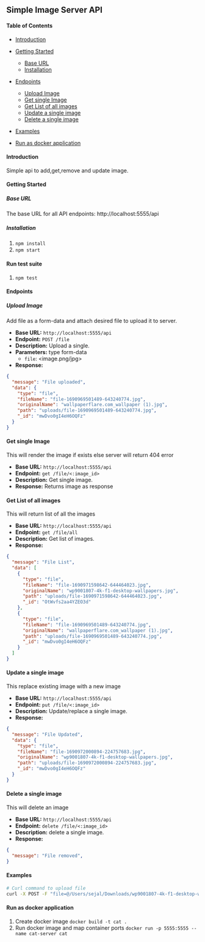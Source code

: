 ## Simple Image Server API

#### Table of Contents

- [Introduction](#introduction)
- [Getting Started](#getting-started)
  - [Base URL](#base-url)
  - [Installation](#installation)
- [Endpoints](#endpoints)
  - [Upload Image](#upload-image)
  - [Get single Image](#get-single-image)
  - [Get List of all images](#get-list-of-all-images)
  - [Update a single image](#update-a-single-image)
  - [Delete a single image](#delete-a-single-image)

- [Examples](#examples)
- [Run as docker application](#run-as-docker-application)

#### Introduction

Simple api to add,get,remove and update image.

#### Getting Started



##### Base URL
The base URL for all API endpoints: http://localhost:5555/api

##### Installation
1. `npm install`
2. `npm start`

#### Run test suite
1. `npm test`

#### Endpoints

##### Upload Image

Add file as a form-data and attach desired file to upload it to server.

- **Base URL:** `http://localhost:5555/api`
- **Endpoint:** `POST /file`
- **Description:** Upload a single.
- **Parameters:** type form-data
  - `file`: <image.png/jpg>
- **Response:** 
```json
{
  "message": "File uploaded",
  "data": {
    "type": "file",
    "fileName": "file-1690969501489-643240774.jpg",
    "originalName": "wallpaperflare.com_wallpaper (1).jpg",
    "path": "uploads/file-1690969501489-643240774.jpg",
    "_id": "mwDvo0gI4eH6OQFz"
  }
}
```

#### Get single Image

This will render the image if exists else server will return 404 error

- **Base URL:** `http://localhost:5555/api`
- **Endpoint:** `get /file/<:image_id>`
- **Description:** Get single image.
- **Response:** Returns image as response

#### Get List of all images

This will return list of all the images

- **Base URL:** `http://localhost:5555/api`
- **Endpoint:** `get /file/all`
- **Description:** Get list of images.
- **Response:** 
```json
{
  "message": "File List",
  "data": [
    {
      "type": "file",
      "fileName": "file-1690971598642-644464023.jpg",
      "originalName": "wp9001807-4k-f1-desktop-wallpapers.jpg",
      "path": "uploads/file-1690971598642-644464023.jpg",
      "_id": "OtWvfs2aa4YZEO3d"
    },
    {
      "type": "file",
      "fileName": "file-1690969501489-643240774.jpg",
      "originalName": "wallpaperflare.com_wallpaper (1).jpg",
      "path": "uploads/file-1690969501489-643240774.jpg",
      "_id": "mwDvo0gI4eH6OQFz"
    }
  ]
}
```

#### Update a single image

This replace existing image with a new image

- **Base URL:** `http://localhost:5555/api`
- **Endpoint:** `put /file/<:image_id>`
- **Description:** Update/replace a single image.
- **Response:**
```json
{
  "message": "File Updated",
  "data": {
    "type": "file",
    "fileName": "file-1690972000894-224757683.jpg",
    "originalName": "wp9001807-4k-f1-desktop-wallpapers.jpg",
    "path": "uploads/file-1690972000894-224757683.jpg",
    "_id": "mwDvo0gI4eH6OQFz"
  }
}
```

#### Delete a single image

This will delete an image

- **Base URL:** `http://localhost:5555/api`
- **Endpoint:** `delete /file/<:image_id>`
- **Description:** delete a single image.
- **Response:**
```json
{
  "message": "File removed",
}
```

#### Examples
```bash
# Curl command to upload file
curl -X POST -F "file=@/Users/sejal/Downloads/wp9001807-4k-f1-desktop-wallpapers.jpg" http://localhost:5555/api/file

```


#### Run as docker application

1. Create docker image  `docker build -t cat .`
1. Run docker image and map container ports  `docker run -p 5555:5555 --name cat-server cat`
